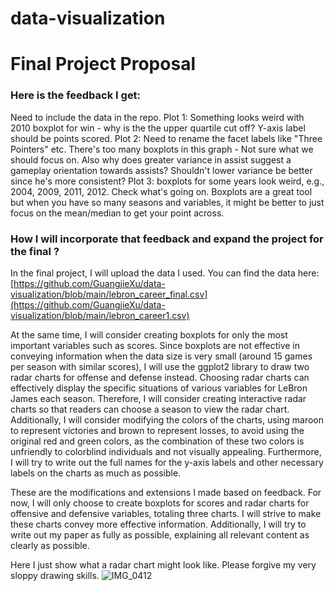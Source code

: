 # data-visualization
# Final Project Proposal
### Here is the feedback I get:
Need to include the data in the repo. Plot 1: Something looks weird with 2010 boxplot for win - why is the the upper quartile cut off? Y-axis label should be points scored. Plot 2: Need to rename the facet labels like "Three Pointers" etc. There's too many boxplots in this graph - Not sure what we should focus on. Also why does greater variance in assist suggest a gameplay orientation towards assists? Shouldn't lower variance be better since he's more consistent? Plot 3: boxplots for some years look weird, e.g., 2004, 2009, 2011, 2012. Check what's going on. Boxplots are a great tool but when you have so many seasons and variables, it might be better to just focus on the mean/median to get your point across.

### How I will incorporate that feedback and expand the project for the final ?

In the final project, I will upload the data I used. You can find the data here:[https://github.com/GuangjieXu/data-visualization/blob/main/lebron_career_final.csv](https://github.com/GuangjieXu/data-visualization/blob/main/lebron_career1.csv)

At the same time, I will consider creating boxplots for only the most important variables such as scores. Since boxplots are not effective in conveying information when the data size is very small (around 15 games per season with similar scores), I will use the ggplot2 library to draw two radar charts for offense and defense instead. Choosing radar charts can effectively display the specific situations of various variables for LeBron James each season. Therefore, I will consider creating interactive radar charts so that readers can choose a season to view the radar chart. Additionally, I will consider modifying the colors of the charts, using maroon to represent victories and brown to represent losses, to avoid using the original red and green colors, as the combination of these two colors is unfriendly to colorblind individuals and not visually appealing. Furthermore, I will try to write out the full names for the y-axis labels and other necessary labels on the charts as much as possible.

These are the modifications and extensions I made based on feedback. For now, I will only choose to create boxplots for scores and radar charts for offensive and defensive variables, totaling three charts. I will strive to make these charts convey more effective information. Additionally, I will try to write out my paper as fully as possible, explaining all relevant content as clearly as possible.

Here I just show what a radar chart might look like. Please forgive my very sloppy drawing skills.
![IMG_0412](https://github.com/GuangjieXu/data-visualization/assets/114622908/402dfe11-b1a2-490c-887f-2dafb52b848b)

